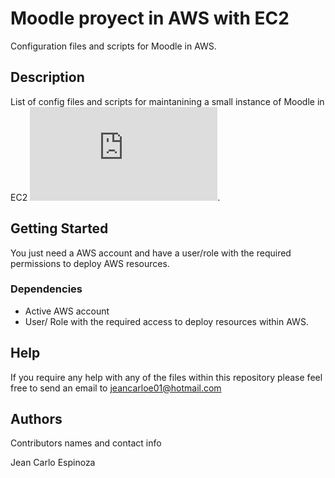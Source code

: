 # Moodle proyect in AWS with EC2

Configuration files and scripts for Moodle in AWS.

## Description

List of config files and scripts for maintanining a small instance of Moodle in EC2 ![diagram](https://github.com/Stalker291087/bashscripts_csangustin/blob/master/AWS%20C%20San%20Agustin%20v1.pdf).

## Getting Started

You just need a AWS account and have a user/role with the required permissions to deploy AWS resources.

### Dependencies

* Active AWS account
* User/ Role with the required access to deploy resources within AWS.

## Help

If you require any help with any of the files within this repository please feel free to send an email to jeancarloe01@hotmail.com

## Authors

Contributors names and contact info

Jean Carlo Espinoza